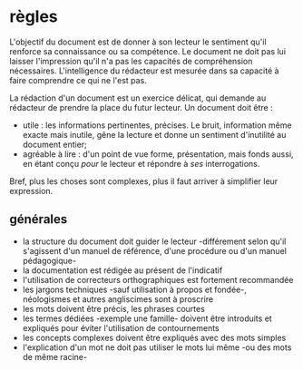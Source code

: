 # règles 

L'objectif du document est de donner à son lecteur le sentiment qu'il renforce sa connaissance ou sa compétence. Le document ne doit pas lui laisser l'impression qu'il n'a pas les capacités de compréhension nécessaires. L'intelligence du rédacteur est mesurée dans sa capacité à faire comprendre ce qui ne l'est pas.

La rédaction d'un document est un exercice délicat, qui demande au rédacteur de prendre la place du futur lecteur.
Un document doit être :  
 * utile : les informations pertinentes, précises. Le bruit, information même exacte mais inutile, gêne la lecture et  donne un sentiment d'inutilité au document entier;
 * agréable à lire : d'un point de vue forme, présentation, mais fonds aussi, en étant conçu *pour* le lecteur et répondre à *ses* interrogations.
 
Bref, plus les choses sont complexes, plus il faut arriver à simplifier leur expression.

## générales


 * la structure du document doit guider le lecteur -différement selon qu'il s'agissent d'un manuel de référence, d'une procédure ou d'un manuel pédagogique-
 * la documentation est rédigée au présent de l'indicatif
 * l'utilisation de correcteurs orthographiques est fortement recommandée
 * les jargons techniques -sauf utilisation à propos et fondée-, néologismes et autres angliscimes sont à proscrire
 * les mots doivent être précis, les phrases courtes 
 * les termes dédiées -exemple une famille- doivent être introduits et expliqués pour éviter l'utilisation de contournements
 * les concepts complexes doivent être expliqués avec des mots simples
 * l'explication d'un mot ne doit pas utiliser le mots lui même -ou des mots de même racine-
 
 
 
 
